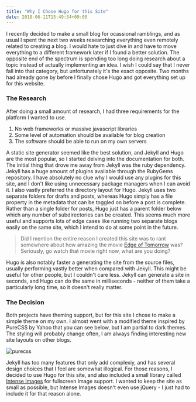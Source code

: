 ```yaml
---
title: "Why I Chose Hugo for this Site"
date: 2018-06-11T15:49:54+09:00
---
```


I recently decided to make a small blog for ocassional ramblings, and as usual I spent the next two weeks researching everything even remotely related to creating a blog. I would hate to just dive in and have to move everything to a different framework later if I found a better solution. The opposite end of the spectrum is spending too long doing research about a topic instead of actually implementing an idea. I wish I could say that I never fall into that category, but unfortunately it's the exact opposite. Two months had already gone by before I finally chose Hugo and got everything set up for this website.

### The Research

After doing a small amount of research, I had three requirements for the platform I wanted to use.

1. No web frameworks or massive javascript libraries
2. Some level of automation should be available for blog creation
3. The software should be able to run on my own servers

A static site generator seemed like the best solution, and Jekyll and Hugo are the most popular, so I started delving into the documentation for both. The initial thing that drove me away from Jekyll was the ruby dependency. Jekyll has a huge amount of plugins available through the RubyGems repository. I have absolutely no clue why I would use any plugins for this site, and I don't like using unnecessary package managers when I can avoid it. I also vastly preferred the directory layout for Hugo. Jekyll uses two separate folders for drafts and posts, whereas Hugo simply has a file property in the metadata that can be toggled on before a post is complete. Rather than a single folder for posts, Hugo just has a parent folder below which any number of subdirectories can be created. This seems much more useful and supports lots of edge cases like running two separate blogs easily on the same site, which I intend to do at some point in the future.

> Did I mention the entire reason I created this site was to rant somewhere about how amazing the movie [Edge of Tomorrow](https://www.imdb.com/title/tt1631867/) was? Seriously, go watch that movie right now, what are you doing?

Hugo is also notably faster a generating the site from the source files, usually performing vastly better when compared with Jekyll. This might be useful for other people, but I couldn't care less. Jekyll can generate a site in seconds, and Hugo can do the same in milliseconds - neither of them take a particularly long time, so it doesn't really matter.

### The Decision

Both projects have theming support, but for this site I chose to make a simple theme on my own. I almost went with a modified theme inspired by PureCSS by Yahoo that you can see below, but I am partial to dark themes. The styling will probably change often, I am always finding interesting new site layouts on other blogs.

![purecss](/images/purecss.png)

Jekyll has too many features that only add complexiy, and has several design choices that I feel are somewhat illogical. For those reasons, I decided to use Hugo for this site, and also included a small library called [Intense Images](https://github.com/tholman/intense-images) for fullscreen image support. I wanted to keep the site as small as possible, but Intense Images doesn't even use jQuery - I just had to include it for that reason alone.
